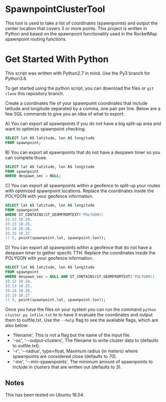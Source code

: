 # SpawnpointClusterTool
This tool is used to take a list of coordinates (spawnpoints) and output the center location that covers 3 or more points. This project is written in Python and based on the spawnpoint functionality used in the RocketMap spawnpoint routing functions.

# Get Started With Python
This script was written with Python2.7 in mind. Use the Py3 branch for Python3.6.

To get started using the python script, you can download the files or `git clone` this repository branch.

Create a coordinates file of your spawnpoint coordinates that include latitude and longitude separated by a comma, one pair per line. Below are a few SQL commands to give you an idea of what to export:

A) You can export all spawnpoints if you do not have a big split-up area and want to optimize spawnpoint checking.
```SQL
SELECT lat AS latitude, lon AS longitude
FROM spawnpoint;
```

B) You can export all spawnpoints that do not have a despawn timer so you can complete those.
```SQL
SELECT lat AS latitude, lon AS longitude
FROM spawnpoint 
WHERE despawn_sec = NULL;
```

C) You can export all spawnpoints within a geofence to split-up your routes with optimized spawnpoint locations. Replace the coordinates inside the POLYGON with your geofence information.
```SQL
SELECT lat AS latitude, lon AS longitude
FROM spawnpoint 
WHERE ST_CONTAINS(ST_GEOMFROMTEXT('POLYGON((
33.12 18.24,
33.13 18.25,
33.14 18.26,
33.15 18.27
))'), point(spawnpoint.lat, spawnpoint.lon));
```

D) You can export all spawnpoints within a geofence that do not have a despawn timer to gather specifc TTH. Replace the coordinates inside the POLYGON with your geofence information.
```SQL
SELECT lat AS latitude, lon AS longitude
FROM spawnpoint 
WHERE despawn_sec = NULL AND ST_CONTAINS(ST_GEOMFROMTEXT('POLYGON((
33.12 18.24,
33.13 18.25,
33.14 18.26,
33.15 18.27
))'), point(spawnpoint.lat, spawnpoint.lon));
```

Once you have the files on your system you can run the command `python cluster.py infile.txt` to to have it evaluate the coordinates and output them to outfile.txt. Use the `--help` flag to see the avaliable flags, which are also below:

- 'filename', This is not a flag but the name of the input file.
- '-oc', '--output-clusters', The filename to write cluster data to (defaults to outfile.txt).
- '-r', '--radius', type=float, Maximum radius (in meters) where spawnpoints are considered close (defaults to 70).
- '-ms', '--min-spawnpoints', The minimum amount of spawnpoints to include in clusters that are written out (defaults to 3).

## Notes
This has been tested on Ubuntu 18.04. 

